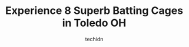 ---
layout: ampstory
image: https://i0.wp.com/www.depkes.org/wp-content/uploads/2023/06/batting-cages-0-in-toledo-oh-1685811543.png?resize=640,853
author: techidn
featured: false
description: Discover the impressive array of Batting Cages options in Toledo OH, where you can find 8 of the largest Batting Cages establishments in the area. From renowned classics to hidden gems, Tole
title: Experience 8 Superb Batting Cages in Toledo OH
cover:
   title: Experience 8 Superb Batting Cages in Toledo OH
   subtitle: Rickpate
   background: https://www.depkes.org/wp-content/uploads/2023/06/batting-cages-0-in-toledo-oh-1685811543.png

pages: 
 - layout: thirds
   top: <h1>#1 Par 2 Golf Courses</h1>
   bottom: "<p>If mini ⛳️ ,go karts, and batting cages are your thing, then youll enjoy Par 2 Golf Courses.When looking for things to do in the city of Toledo during the week wit</p>"
   background: https://images.unsplash.com/photo-1591393223703-56fe1347ac62?ixlib=rb-4.0.3&ixid=MnwxMjA3fDB8MHxwaG90by1wYWdlfHx8fGVufDB8fHx8&auto=format&fit=crop&w=640&h=853&q=80
   backgroundblur: true
 - layout: thirds
   top: <h1>#2 Doin Work Softball</h1>
   bottom: "<p>I brought my daughter to Doin Work with very little experience, 1 season of little league and several different failed clinics! We started her late and she had missed so</p>"
   background: https://images.unsplash.com/photo-1484589065579-248aad0d8b13?ixlib=rb-4.0.3&ixid=MnwxMjA3fDB8MHxwaG90by1wYWdlfHx8fGVufDB8fHx8&auto=format&fit=crop&w=640&h=853&q=80
   cta:
      link: https://www.depkes.org/blog/experience-8-superb-batting-cages-in-toledo-oh/
      text: Experience 8 Superb Batting Cages in Toledo OH
 - layout: thirds
   top: <h1>#3 NWO TriplePlay</h1>
   bottom: "<p>3535 N Holland Sylvania Rd Unit B, Toledo, OH 43615, United States</p>"
   background: https://images.unsplash.com/photo-1527066579998-dbbae57f45ce?ixlib=rb-4.0.3&ixid=MnwxMjA3fDB8MHxwaG90by1wYWdlfHx8fGVufDB8fHx8&auto=format&fit=crop&w=640&h=853&q=80
   cta:
      link: https://www.depkes.org/blog/experience-8-superb-batting-cages-in-toledo-oh/
      text: Experience 8 Superb Batting Cages in Toledo OH
 - layout: thirds
   top: <h1>#4 Yankee Road Sports</h1>
   bottom: "<p>Toledo, OH 43607, United States</p>"
   background: https://images.unsplash.com/photo-1564951434112-64d74cc2a2d7?ixlib=rb-4.0.3&ixid=MnwxMjA3fDB8MHxwaG90by1wYWdlfHx8fGVufDB8fHx8&auto=format&fit=crop&w=640&h=853&q=80
   cta:
      link: https://www.depkes.org/blog/experience-8-superb-batting-cages-in-toledo-oh/
      text: Experience 8 Superb Batting Cages in Toledo OH
 - layout: thirds
   top: <h1>#5 The Batters Box</h1>
   bottom: "<p>1554 S Byrne Rd, Toledo, OH 43614, United States</p>"
   background: https://images.unsplash.com/photo-1518640467707-6811f4a6ab73?ixlib=rb-4.0.3&ixid=MnwxMjA3fDB8MHxwaG90by1wYWdlfHx8fGVufDB8fHx8&auto=format&fit=crop&w=640&h=853&q=80
   cta:
      link: https://www.depkes.org/blog/experience-8-superb-batting-cages-in-toledo-oh/
      text: Experience 8 Superb Batting Cages in Toledo OH
 - layout: thirds
   top: <h1>#6 HitTrax Batting Cage</h1>
   bottom: "<p>1407 Spring Meadows Dr, Holland, OH 43528, United States</p>"
   background: https://images.unsplash.com/photo-1547366785-564103df7e13?ixlib=rb-4.0.3&ixid=MnwxMjA3fDB8MHxwaG90by1wYWdlfHx8fGVufDB8fHx8&auto=format&fit=crop&w=640&h=853&q=80
   cta:
      link: https://www.depkes.org/blog/experience-8-superb-batting-cages-in-toledo-oh/
      text: Experience 8 Superb Batting Cages in Toledo OH
 - layout: thirds
   top: <h1>#7 Toledo Baseball</h1>
   bottom: "<p>2225 Nebraska Ave, Toledo, OH 43607, United States</p>"
   background: https://images.unsplash.com/photo-1527067829737-402993088e6b?ixlib=rb-4.0.3&ixid=MnwxMjA3fDB8MHxwaG90by1wYWdlfHx8fGVufDB8fHx8&auto=format&fit=crop&w=640&h=853&q=80
   cta:
      link: https://www.depkes.org/blog/experience-8-superb-batting-cages-in-toledo-oh/
      text: Experience 8 Superb Batting Cages in Toledo OH
 - layout: thirds
   middle: Continue reading...
   background: https://images.unsplash.com/photo-1608411404720-c8f0417bcdba?ixlib=rb-4.0.3&ixid=MnwxMjA3fDB8MHxwaG90by1wYWdlfHx8fGVufDB8fHx8&auto=format&fit=crop&w=640&h=853&q=80
   cta:
      link: https://www.depkes.org/blog/experience-8-superb-batting-cages-in-toledo-oh/
      text: Experience 8 Superb Batting Cages in Toledo OH
      
---